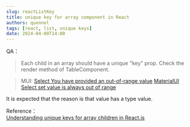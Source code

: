 ```yaml
---
slug: reactListKey
title: unique key for array component in React
authors: quennel
tags: [react, list, unique keys]
date: 2024-04-08T14:00
---
```


QA：
> Each child in an array should have a unique "key" prop.
Check the render method of TableComponent.

> MUI: [Select You have provided an out-of-range value](https://github.com/mui/material-ui/issues/18494)
> [MaterialUI Select set value is always out of range](https://stackoverflow.com/questions/60813040/materialui-select-set-value-is-always-out-of-range)

It is expected that the reason is that value has a type value.

Reference：  
[Understanding unique keys for array children in React.js](https://stackoverflow.com/questions/28329382/understanding-unique-keys-for-array-children-in-react-js)
